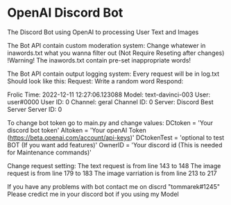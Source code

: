 # OpenAI Discord Bot
The Discord Bot using OpenAI to processing User Text and Images

The Bot API contain custom moderation system:
 Change whatewer in inawords.txt what you wanna filter out (Not Require Reseting after changes)
 !Warning! The inawords.txt contain pre-set inappropriate words!

The Bot API contain output logging system:
  Every request will be in log.txt
  Should look like this:
  Request: Write a random word 
  Respond: 

  Frolic
  Time: 2022-12-11 12:27:06.123088
  Model: text-davinci-003
  User: user#0000
  User ID: 0
  Channel: geral
  Channel ID: 0
  Server: Discord Best Server
  Server ID: 0
  
 To change bot token go to main.py and change values:
  DCtoken = 'Your discord bot token'
  AItoken = 'Your openAI Token (https://beta.openai.com/account/api-keys)'
  DCtokenTest = 'optional to test BOT (If you want add features)'
  OwnerID = 'Your discord id (This is needed for Maintenance commands)'

Change request setting:
  The text request is from line 143 to 148
  The image request is from line 179 to 183
  The image varriation is from line 213 to 217
  
 If you have any problems with bot contact me on discrd "tommarek#1245"
 Please credict me in your discord bot if you using my Model
